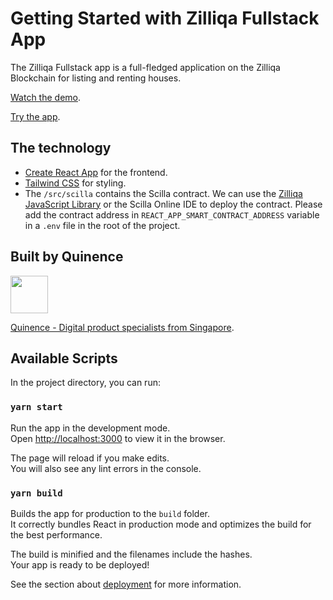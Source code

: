 # Getting Started with Zilliqa Fullstack App

The Zilliqa Fullstack app is a full-fledged application on the Zilliqa Blockchain for listing and renting houses.

[Watch the demo](https://www.loom.com/share/7f9530f80de34ba6be8b9a954f331e47).

[Try the app](https://rentonzilliqa-frontend.vercel.app).

## The technology

- [Create React App](https://github.com/facebook/create-react-app) for the frontend.
- [Tailwind CSS](https://tailwindcss.com) for styling.
- The `/src/scilla` contains the Scilla contract. We can use the [Zilliqa JavaScript Library](https://github.com/Zilliqa/Zilliqa-JavaScript-Library) or the Scilla Online IDE to deploy the contract. Please add the contract address in `REACT_APP_SMART_CONTRACT_ADDRESS` variable in a `.env` file in the root of the project.

## Built by Quinence

<img src="https://user-images.githubusercontent.com/40576802/117850196-b4a39e80-b2a2-11eb-9e7d-8ecbbf1b04d6.png" width="60">

[Quinence - Digital product specialists from Singapore](https://quinence.com).

## Available Scripts

In the project directory, you can run:

### `yarn start`

Run the app in the development mode.\
Open [http://localhost:3000](http://localhost:3000) to view it in the browser.

The page will reload if you make edits.\
You will also see any lint errors in the console.

### `yarn build`

Builds the app for production to the `build` folder.\
It correctly bundles React in production mode and optimizes the build for the best performance.

The build is minified and the filenames include the hashes.\
Your app is ready to be deployed!

See the section about [deployment](https://facebook.github.io/create-react-app/docs/deployment) for more information.
